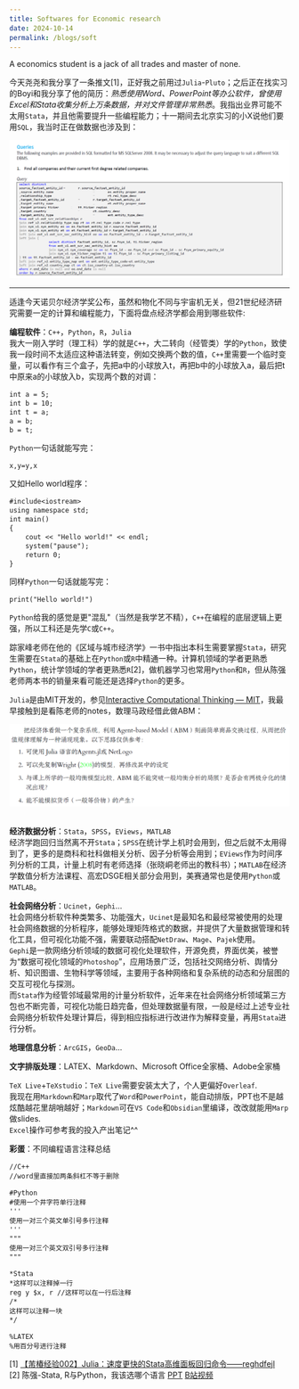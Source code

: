 ```yaml
---
title: Softwares for Economic research
date: 2024-10-14
permalink: /blogs/soft
---
```


A economics student is a jack of all trades and master of none.

今天尧尧和我分享了一条推文[1]，正好我之前用过`Julia`-`Pluto`；之后正在找实习的Boyi和我分享了他的简历：_熟悉使用Word、PowerPoint等办公软件，曾使用Excel和Stata收集分析上万条数据，并对文件管理非常熟悉_。我指出业界可能不太用`Stata`，并且他需要提升一些编程能力；十一期间去北京实习的小X说他们要用`SQL`，我当时正在做数据也涉及到：
<div align=center>
	<img src='/images/屏幕截图 2024-10-14 161254.png'>
</div>

---

适逢今天诺贝尔经济学奖公布，虽然和物化不同与宇宙机无关，但21世纪经济研究需要一定的计算和编程能力，下面将盘点经济学都会用到哪些软件:

**编程软件**：`C++`，`Python`，`R`，`Julia`  
 我大一刚入学时（理工科）学的就是`C++`，大二转向（经管类）学的`Python`，致使我一段时间不太适应这种语法转变，例如交换两个数的值，`C++`里需要一个临时变量，可以看作有三个盒子，先把a中的小球放入t，再把b中的小球放入a，最后把t中原来a的小球放入b，实现两个数的对调：
```
int a = 5;
int b = 10;
int t = a;
a = b;
b = t;
```
`Python`一句话就能写完：
```
x,y=y,x
```
又如Hello world程序：
```
#include<iostream>
using namespace std;
int main()
{
	cout << "Hello world!" << endl;
	system("pause");
	return 0;
}
```
同样`Python`一句话就能写完：
```
print("Hello world!")
```
`Python`给我的感觉是更"混乱"（当然是我学艺不精），`C++`在编程的底层逻辑上更强，所以工科还是先学`C`或`C++`。

踪家峰老师在他的《区域与城市经济学》一书中指出本科生需要掌握`Stata`，研究生需要在`Stata`的基础上在`Python`或`R`中精通一种。计算机领域的学者更熟悉`Python`，统计学领域的学者更熟悉`R`[2]，做机器学习也常用`Python`和`R`，但从陈强老师两本书的销量来看可能还是选择`Python`的更多。

`Julia`是由MIT开发的，参见[Interactive Computational Thinking — MIT](https://computationalthinking.mit.edu/Fall24/)，我最早接触到是看陈老师的notes，数理马政经借此做ABM：
<div align=center>
	<img src='/images/Pasted image 20241014181409.png'>
</div>
<br>

**经济数据分析**：`Stata`，`SPSS`，`EViews`，`MATLAB`  
经济学跑回归当然离不开`Stata`；`SPSS`在统计学上机时会用到，但之后就不太用得到了，更多的是商科和社科做相关分析、因子分析等会用到；`EViews`作为时间序列分析的工具，计量上机时有老师选择（张晓峒老师出的教科书）；`MATLAB`在经济学数值分析方法课程、高宏DSGE相关部分会用到，美赛通常也是使用`Python`或`MATLAB`。

**社会网络分析**：`Ucinet`，`Gephi`...  
社会网络分析软件种类繁多、功能强大，`Ucinet`是最知名和最经常被使用的处理社会网络数据的分析程序，能够处理矩阵格式的数据，并提供了大量数据管理和转化工具，但可视化功能不强，需要联动搭配`NetDraw`、`Mage`、`Pajek`使用。  
`Gephi`是一款网络分析领域的数据可视化处理软件，开源免费，界面优美，被誉为“数据可视化领域的`Photoshop`”，应用场景广泛，包括社交网络分析、舆情分析、知识图谱、生物科学等领域，主要用于各种网络和复杂系统的动态和分层图的交互可视化与探测。  
而`Stata`作为经管邻域最常用的计量分析软件，近年来在社会网络分析领域第三方包也不断完善，可视化功能日趋完备，但处理数据量有限，一般是经过上述专业社会网络分析软件处理计算后，得到相应指标进行改进作为解释变量，再用`Stata`进行分析。

**地理信息分析**：`ArcGIS`，`GeoDa`...

**文字排版处理**：LATEX、Markdown、Microsoft Office全家桶、Adobe全家桶

`TeX Live`+`TeXstudio`：`TeX Live`需要安装太大了，个人更偏好`Overleaf`.  
我现在用`Markdown`和`Marp`取代了`Word`和`PowerPoint`，能自动排版，PPT也不是越炫酷越花里胡哨越好；`Markdown`可在`VS Code`和`Obsidian`里编译，改改就能用`Marp`做slides.  
`Excel`操作可参考我的投入产出笔记^^

**彩蛋**：不同编程语言注释总结
```
//C++
//word里直接加两条斜杠不等于删除
```

```
#Python
#使用一个井字符单行注释
'''
使用一对三个英文单引号多行注释
'''
"""
使用一对三个英文双引号多行注释
"""
```

```
*Stata
*这样可以注释掉一行
reg y $x, r //这样可以在一行后注释
/*
这样可以注释一块
*/
```

```
%LATEX
%用百分号进行注释
```
[1] [【芾椿经验002】Julia：速度更快的Stata高维面板回归命令——reghdfejl](https://mp.weixin.qq.com/s/FBy8qso-ctVECK36-AsLTA)  
[2] 陈强-Stata, R与Python，我该选哪个语言 [PPT](http://9251154.s21i.faiusr.com/61/ABUIABA9GAAggYjuhAYoqpT3-AM.pdf) [B站视频](https://www.bilibili.com/video/BV1kU4y1t7ZS)
